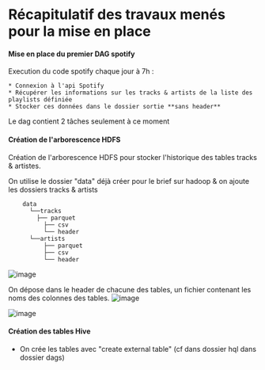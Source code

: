 
# Récapitulatif des travaux menés pour la mise en place 



#### Mise en place du premier DAG spotify

Execution du code spotify chaque jour à 7h :

	* Connexion à l'api Spotify
	* Récupérer les informations sur les tracks & artists de la liste des playlists définiée
	* Stocker ces données dans le dossier sortie **sans header**
	
Le dag contient 2 tâches seulement à ce moment

#### Création de l'arborescence HDFS

Création de l'arborescence HDFS pour stocker l'historique des tables tracks & artistes.

On utilise le dossier "data"  déjà créer pour le brief sur hadoop & on ajoute les dossiers tracks & artists

		data 
		  └──tracks
			├── parquet
			  ├── csv
			  └── header
		  └──artists
			  ├── parquet
			  ├── csv
			  └── header
			  
![image](https://user-images.githubusercontent.com/45198860/195827848-e2b6e859-e981-4c4c-aff8-2c4a47a57bc1.png)

On dépose dans le header de chacune des tables, un fichier contenant les noms des colonnes des tables. 
![image](https://user-images.githubusercontent.com/45198860/195828170-d5316c84-c826-4095-844c-1e1c35babf71.png)

![image](https://user-images.githubusercontent.com/45198860/195828524-65710a69-d298-4431-bfa0-b24e1049bacb.png)

#### Création des tables Hive

* On crée les tables avec "create external table" (cf dans dossier hql dans dossier dags)





